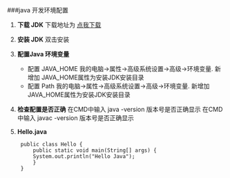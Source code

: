 ###java 开发环境配置

1. __下载 JDK__
	下载地址为 [点我下载][1]

2. __安装 JDK__
	双击安装

3. __配置Java 环境变量__
	+ 配置 JAVA_HOME
   我的电脑->属性->高级系统设置->高级->环境变量. 新增加 JAVA_HOME属性为安装JDK安装目录
	+ 配置 Path
   我的电脑->属性->高级系统设置->高级->环境变量. 新增加 JAVA_HOME属性为安装JDK安装目录

4. __检查配置是否正确__
	在CMD中输入 java -version 版本号是否正确显示
    在CMD中输入 javac -version 版本号是否正确显示

5. __Hello.java__

		public class Hello {
			public static void main(String[] args) {
			System.out.println("Hello Java");
			}
		}

[1]:http://www.oracle.com/technetwork/java/javase/downloads/index.html